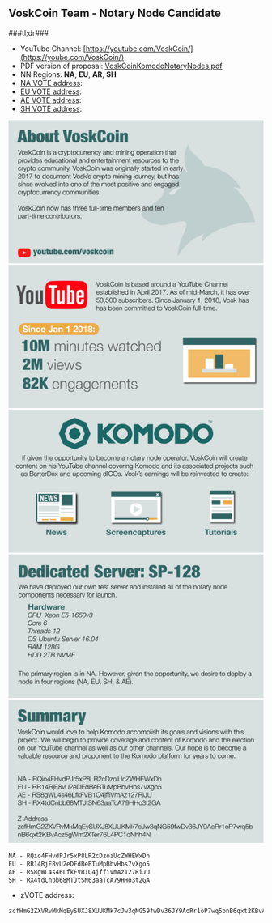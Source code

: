 ## VoskCoin Team - Notary Node Candidate ## 

###tl;dr### 

- YouTube Channel: [https://youtube.com/VoskCoin/](https://yoube.com/VoskCoin/)
- PDF version of proposal: [VoskCoinKomodoNotaryNodes.pdf](https://drive.google.com/file/d/1EwsraE54dmt0dBFmj6-QMG1EHdjqi0W4/view)
- NN Regions: **NA**, **EU**, **AR**, **SH**
- [NA VOTE address](https://vote2.explorer.supernet.org/address/RQio4FHvdPJr5xP8LR2cDzoiUcZWHEWxDh):
- [EU VOTE address](https://vote2.explorer.supernet.org/address/RR14RjE8vU2eDEdBeBTuMpBbvHbs7vXgo5):
- [AE VOTE address](https://vote2.explorer.supernet.org/address/RS8gWL4s46LfkFVB1Q4jffiVmAz127RiJU):
- [SH VOTE address](https://vote2.explorer.supernet.org/address/RX4tdCnbb68MTJtSN63aaTcA79HHo3t2GA):

![](./page1.png)
![](./page2.png)
![](./page3.png)
![](./page4.png)
![](./page5.png)

```
NA - RQio4FHvdPJr5xP8LR2cDzoiUcZWHEWxDh
EU - RR14RjE8vU2eDEdBeBTuMpBbvHbs7vXgo5
AE - RS8gWL4s46LfkFVB1Q4jffiVmAz127RiJU
SH - RX4tdCnbb68MTJtSN63aaTcA79HHo3t2GA
```    
- zVOTE address: 

```
zcfHmG2ZXVRvMkMqEySUXJ8XUUKMk7cJw3qNG59fwDv36JY9AoRr1oP7wq5bnB6qxt2KBvAcz5gWm2XTer76L4PC1qNhh4N
```

